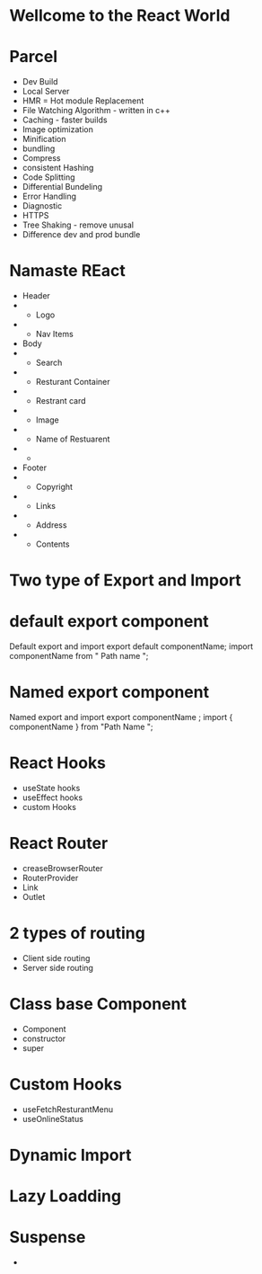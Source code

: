 # Wellcome to the React World 

# Parcel

- Dev Build 
- Local Server 
- HMR = Hot module Replacement
- File Watching Algorithm - written in c++
- Caching - faster builds 
- Image optimization 
- Minification 
- bundling 
- Compress
- consistent Hashing 
- Code Splitting 
- Differential Bundeling 
- Error Handling 
- Diagnostic 
- HTTPS
- Tree Shaking - remove unusal 
- Difference dev and prod bundle


# Namaste REact


* Header
* - Logo
* - Nav Items 
* Body
* - Search
* - Resturant Container
*   - Restrant card 
*    - Image
*    - Name of Restuarent
*    - 
* Footer
*  - Copyright 
*  - Links
*  - Address
*  - Contents


# Two type of Export and Import 

# default export component
Default export and import 
export default componentName;
import componentName from " Path name ";

# Named export component
Named export and import 
export componentName ;
import { componentName } from "Path Name ";



# React Hooks

- useState hooks 
- useEffect hooks 
- custom Hooks

 # React  Router 
 - creaseBrowserRouter
 - RouterProvider
 - Link
 - Outlet



 # 2 types of routing 
  - Client side routing 
  - Server side routing


  # Class base Component 
   - Component
   - constructor
   - super 
   
# Custom Hooks 
 - useFetchResturantMenu
 - useOnlineStatus

# Dynamic Import 
# Lazy Loadding 
# Suspense 
   - 